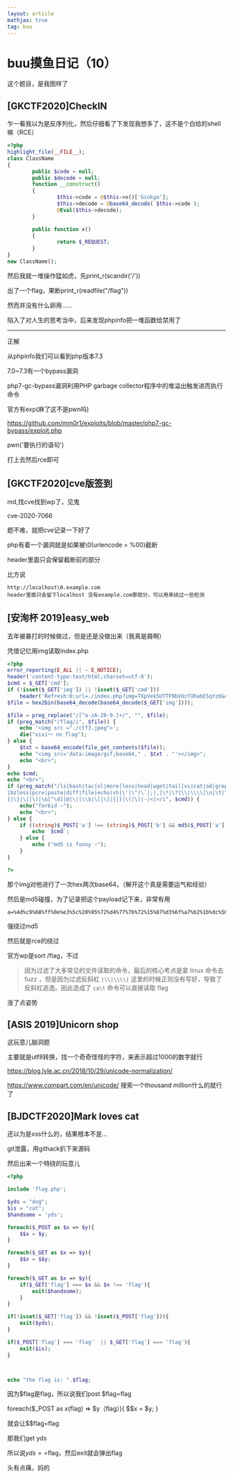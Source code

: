 ```yaml
---
layout: article
mathjax: true
tag: buu
---
```


# buu摸鱼日记（10）

这个题目，是我图样了

## [GKCTF2020]CheckIN

乍一看我以为是反序列化，然后仔细看了下发现我想多了，这不是个白给的shell嘛（RCE）

```php
<?php 
highlight_file(__FILE__);
class ClassName
{
        public $code = null;
        public $decode = null;
        function __construct()
        {
                $this->code = @$this->x()['Ginkgo'];
                $this->decode = @base64_decode( $this->code );
                @Eval($this->decode);
        }

        public function x()
        {
                return $_REQUEST;
        }
}
new ClassName();
```

然后我就一堆操作猛如虎，先print_r(scandir('/'))

出了一个flag，果断print_r(readfile("/flag"))

然而并没有什么卵用......

陷入了对人生的思考当中，后来发现phpinfo把一堆函数给禁用了

--------

正解

从phpinfo我们可以看到php版本7.3

7.0~7.3有一个bypass漏洞

php7-gc-bypass漏洞利用PHP garbage collector程序中的堆溢出触发进而执行命令

官方有exp(麻了这不是pwn吗)

https://github.com/mm0r1/exploits/blob/master/php7-gc-bypass/exploit.php

pwn('要执行的语句')

打上去然后rce即可

## [GKCTF2020]cve版签到

md,找cve找到wp了，见鬼

cve-2020-7066

题不难，就把cve记录一下好了

php有着一个漏洞就是如果被\0(urlencode = %00)截断

header里面只会保留截断前的部分

比方说

```
http://localhost\0.example.com
header里面只会留下localhost 没有example.com那部分，可以用来绕过一些检测
```

## [安洵杯 2019]easy_web

去年被暴打的时候做过，但是还是没做出来（我真是屑啊）

凭借记忆用img读取index.php 

```php
<?php
error_reporting(E_ALL || ~ E_NOTICE);
header('content-type:text/html;charset=utf-8');
$cmd = $_GET['cmd'];
if (!isset($_GET['img']) || !isset($_GET['cmd'])) 
    header('Refresh:0;url=./index.php?img=TXpVek5UTTFNbVUzTURabE5qYz0&cmd=');
$file = hex2bin(base64_decode(base64_decode($_GET['img'])));

$file = preg_replace("/[^a-zA-Z0-9.]+/", "", $file);
if (preg_match("/flag/i", $file)) {
    echo '<img src ="./ctf3.jpeg">';
    die("xixi～ no flag");
} else {
    $txt = base64_encode(file_get_contents($file));
    echo "<img src='data:image/gif;base64," . $txt . "'></img>";
    echo "<br>";
}
echo $cmd;
echo "<br>";
if (preg_match("/ls|bash|tac|nl|more|less|head|wget|tail|vi|cat|od|grep|sed|bzmore
|bzless|pcre|paste|diff|file|echo|sh|\'|\"|\`|;|,|\*|\?|\\|\\\\|\n|\t|\r|\xA0|\
{|\}|\(|\)|\&[^\d]|@|\||\\$|\[|\]|{|}|\(|\)|-|<|>/i", $cmd)) {
    echo("forbid ~");
    echo "<br>";
} else {
    if ((string)$_POST['a'] !== (string)$_POST['b'] && md5($_POST['a']) === md5($_POST['b'])) {
        echo `$cmd`;
    } else {
        echo ("md5 is funny ~");
    }
}

?>
```

那个img对他进行了一次hex两次base64，（解开这个真是需要运气和经验）

然后是md5碰撞，为了记录把这个payload记下来，非常有用

```
a=%4d%c9%68%ff%0e%e3%5c%20%95%72%d4%77%7b%72%15%87%d3%6f%a7%b2%1b%dc%56%b7%4a%3d%c0%78%3e%7b%95%18%af%bf%a2%00%a8%28%4b%f3%6e%8e%4b%55%b3%5f%42%75%93%d8%49%67%6d%a0%d1%55%5d%83%60%fb%5f%07%fe%a2&b=%4d%c9%68%ff%0e%e3%5c%20%95%72%d4%77%7b%72%15%87%d3%6f%a7%b2%1b%dc%56%b7%4a%3d%c0%78%3e%7b%95%18%af%bf%a2%02%a8%28%4b%f3%6e%8e%4b%55%b3%5f%42%75%93%d8%49%67%6d%a0%d1%d5%5d%83%60%fb%5f%07%fe%a2
```

强绕过md5

然后就是rce的绕过

官方wp是sort /flag，不过

> 因为过滤了大多常见的文件读取的命令，最后的核心考点是拿 linux 命令去 fuzz ，但是因为过滤反斜杠 `|\\|\\\\|` 这里的时候正则没有写好，导致了反斜杠逃逸。因此造成了 `ca\t` 命令可以直接读取 flag

涨了点姿势

## [ASIS 2019]Unicorn shop

这玩意儿脑洞题

主要就是utf8转换，找一个奇奇怪怪的字符，来表示超过1000的数字就行

https://blog.lyle.ac.cn/2018/10/29/unicode-normalization/

https://www.compart.com/en/unicode/ 搜索一个thousand million什么的就行了

## [BJDCTF2020]Mark loves cat

还以为是xss什么的，结果根本不是...

git泄露，用githack扒下来源码

然后出来一个特绕的玩意儿

```php
<?php

include 'flag.php';

$yds = "dog";
$is = "cat";
$handsome = 'yds';

foreach($_POST as $x => $y){
    $$x = $y;
}

foreach($_GET as $x => $y){
    $$x = $$y;
}

foreach($_GET as $x => $y){
    if($_GET['flag'] === $x && $x !== 'flag'){
        exit($handsome);
    }
}

if(!isset($_GET['flag']) && !isset($_POST['flag'])){
    exit($yds);
}

if($_POST['flag'] === 'flag'  || $_GET['flag'] === 'flag'){
    exit($is);
}



echo "the flag is: ".$flag;
```

因为$flag是flag，所以说我们post $flag=flag 

foreach($_POST as $x($flag) => $y（flag）){
    $$x = $y;
}

就会让$$flag=flag

那我们get yds 

所以说$yds==$flag，然后exit就会弹出flag

头有点痛，妈的